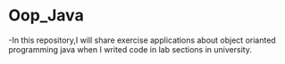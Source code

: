# Oop_Java

-In this repository,I will share exercise applications about object orianted programming java when I writed code in lab sections in university.
